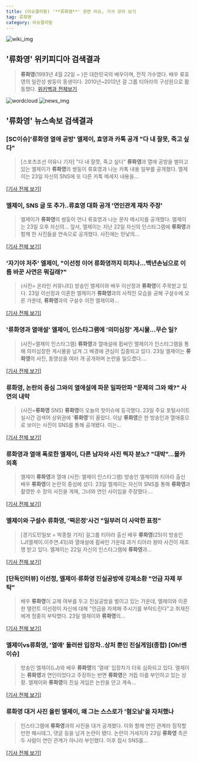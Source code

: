 ```yaml
---
title: (이슈클리핑) '**류화영**' 관련 이슈, 기사 모아 보기
tag: 류화영
category: 이슈클리핑
---
```

![wiki_img](https://user-images.githubusercontent.com/42597476/44503234-41136a80-a6d0-11e8-9071-6fc6418eafe4.png)
## **'**류화영**'** 위키피디아 검색결과
>**류화영**(1993년 4월 22일 ~ )은 대한민국의 배우이며, 전직 가수였다. 배우 류효영의 일란성 쌍둥이 동생이다. 2010년~2012년 걸 그룹 티아라의 구성원으로 활동했다.
<a href="https://ko.wikipedia.org/wiki/류화영" target="_blank">위키백과 전체보기</a>

![wordcloud](https://s3.ap-northeast-2.amazonaws.com/lyrics101-wordcloud/2018-08-23-7dd15adb-d4c9-4195-b878-f77eb1185df1.png)
![news_img](https://user-images.githubusercontent.com/42597476/44507050-1206f400-a6e4-11e8-8d98-7ffbfebb353f.png)
## **'**류화영**'** 뉴스속보 검색결과
### [SC이슈]'**류화영** 열애 공방' 엘제이, 효영과 카톡 공개 "다 내 잘못, 죽고 싶다"

>[스포츠조선 이유나 기자] "다 내 잘못, 죽고 싶다" **류화영**과 열애 공방을 벌이고 있는 엘제이가 **류화영**의 쌍둥이 류효영과 나눈 카톡 내용 일부를 공개했다. 엘제이는 23일 자신의 SNS에 또 다른 카톡 메세지 내용을...

[[기사 전체 보기]](http://sports.chosun.com/news/ntype.htm?id=201808240100219730016669&servicedate=20180823)

### 엘제이, SNS 글 또 추가..류효영 대화 공개 '연인관계 재차 주장'

>엘제이가 **류화영**의 쌍둥이 언니 류효영과 나눈 문자 메시지를 공개했다.   엘제이는 23일 오후 자신의... 앞서, 엘제이는 지난 22일 자신의 인스타그램에 **류화영**과 함께 한 사진들을 연속으로 공개했다. 사진에는 민낯의...

[[기사 전체 보기]](http://www.osen.co.kr/article/G1110973905)

### '자기야 저주' 엘제이, "이선정 이어 **류화영**까지 미치나…백년손님으로 이름 바꾼 사연은 뭐길래?"

>(사진= 온라인 커뮤니티) 방송인 엘제이와 배우 이선정과 **류화영**이 주목받고 있다. 23일 이선정과 이혼한 엘제이가 **류화영**과의 사적인 모습을 공해 구설수에 오른 가운데, **류화영**과의 구설수 이전 엘제이와...

[[기사 전체 보기]](http://www.kns.tv/news/articleView.html?idxno=462156)

### '**류화영**과 열애설' 엘제이, 인스타그램에 ‘의미심장’ 게시물…무슨 일?

>(사진=엘제이 인스타그램) **류화영**과 열애설에 휩싸인 엘제이가 인스타그램을 통해 의미심장한 게시물을 남겨 그 배경에 관심이 집중되고 있다. 23일 엘제이는 **류화영**의 사진, 동영상을 여러 개 공개하며 논란을 일으켰다....

[[기사 전체 보기]](http://www.anewsa.com/detail.php?number=1360276&thread=07r05)

### **류화영**, 논란의 중심 그와의 열애설에 파문 일파만파 "문제의 그와 왜?" 사연의 내막

>(사진=**류화영** SNS) **류화영**이 오늘의 핫이슈에 등극했다. 23일 주요 포털사이트 실시간 검색어 상위권에 '**류화영**'이 올랐다.  이날 **류화영**은 한 방송인과 열애중으로 보이는 사진이 SNS를 통해 공개됐다. 이는...

[[기사 전체 보기]](http://www.siminilbo.co.kr/news/articleView.html?idxno=577015)

### **류화영**과 열애 폭로한 엘제이, 다른 남자와 사진 찍자 분노? "대박"…몰카 의혹

>엘제이 **류화영**과 열애 (사진: 엘제이 인스타그램) 방송인 엘제이와 티아라 출신 배우 **류화영**이 논란의 중심에 섰다. 23일 엘제이는 자신의 SNS를 통해 **류화영**과 촬영한 수 장의 사진을 게재, 그녀와 연인 사이임을 주장했다....

[[기사 전체 보기]](http://www.jemin.com/news/articleView.html?idxno=535147)

### 엘제이와 구설수 **류화영**, '떡은정'사건 "일부러 더 사악한 표정"

>[경기도민일보 = 박종철 기자]   걸그룹 티아라 출신 배우 **류화영**(25)이 방송인 LJ(엘제이.이주연.41))와 열애설에 휩싸인 가운데 과거 티아라 왕따 사건이 재조명 받고 있다. 엘제이는 22일 자신의 인스타그램에 **류화영**과...

[[기사 전체 보기]](http://www.kgdm.co.kr/news/articleView.html?idxno=603490)

### [단독인터뷰] 이선정, 엘제이·**류화영** 진실공방에 강제소환 "언급 자제 부탁"

>배우 **류화영**이 교제 여부를 두고 진실공방을 벌이고 있는 가운데, 엘제이와 이혼한 탤런트 이선정이 자신에 대해 "언급을 자제해 주시기를 부탁드린다"고 취재진에게 정중히 부탁했다. 23일 엘제이와 **류화영**의...

[[기사 전체 보기]](http://enews24.tving.com/news/article.asp?nsID=1299080)

### 엘제이vs**류화영**, '열애' 둘러싼 입장차..상처 뿐인 진실게임(종합) [Oh!쎈 이슈]

>방송인 엘제이(LJ)와 배우 **류화영**의 '열애' 입장차가 더욱 심화되고 있다. 엘제이는 **류화영**과 연인이었다고 주장하는 반면 **류화영**은 거듭 이를 부인하고 있는 상황. 엘제이와 **류화영**의 진실 게임은 논란을 안고 계속...

[[기사 전체 보기]](http://www.osen.co.kr/article/G1110973608)

### **류화영** 대거 사진 올린 엘제이, 왜 그는 스스로가 '혐오남'을 자처했나

>인스타그램에 **류화영**과의 사진을 대거 공개했다. 이와 함께 연인 관계라 짐작할 만한 해시태그, 댓글 등을 남겨 논란이 됐다. 논란이 거세지자  23일 **류화영** 측은 두 사람이 연인 관계가 아니라 부인했다. 이후 잠시 SNS를...

[[기사 전체 보기]](http://www.whitepaper.co.kr/news/articleView.html?idxno=110849)


